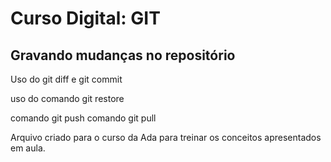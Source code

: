 # Curso Digital: GIT

## Gravando mudanças no repositório

Uso do git diff e git commit

uso do comando git restore

comando git push 
comando git pull

Arquivo criado para o curso da Ada para treinar os conceitos apresentados em aula.
